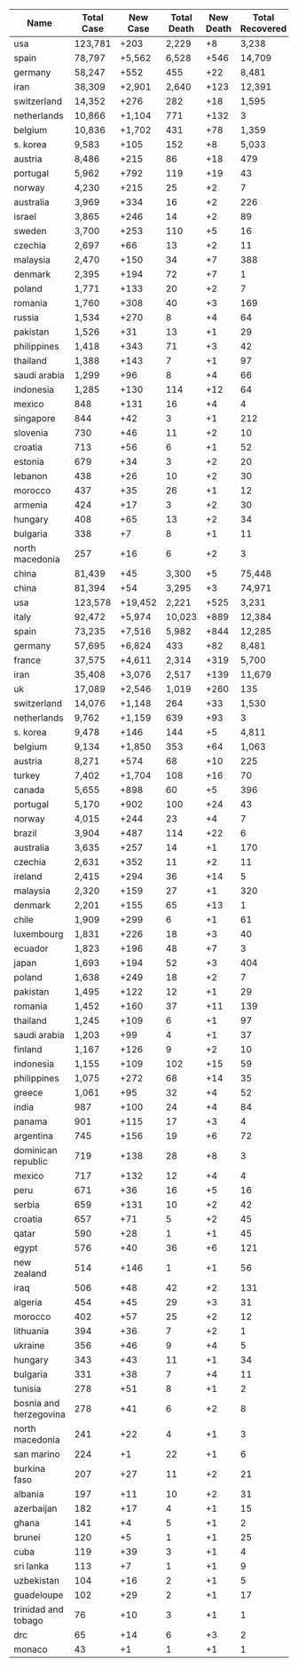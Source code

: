 | Name | Total Case | New Case | Total Death | New Death | Total Recovered | seriousUser
| ---- | --------- | ------- | ---------- | -------- | -------------- | ---------- |
| usa | 123,781 | +203 | 2,229 | +8 | 3,238 | 118,314 |
| spain | 78,797 | +5,562 | 6,528 | +546 | 14,709 | 57,560 |
| germany | 58,247 | +552 | 455 | +22 | 8,481 | 49,311 |
| iran | 38,309 | +2,901 | 2,640 | +123 | 12,391 | 23,278 |
| switzerland | 14,352 | +276 | 282 | +18 | 1,595 | 12,475 |
| netherlands | 10,866 | +1,104 | 771 | +132 | 3 | 10,092 |
| belgium | 10,836 | +1,702 | 431 | +78 | 1,359 | 9,046 |
| s. korea | 9,583 | +105 | 152 | +8 | 5,033 | 4,398 |
| austria | 8,486 | +215 | 86 | +18 | 479 | 7,921 |
| portugal | 5,962 | +792 | 119 | +19 | 43 | 5,800 |
| norway | 4,230 | +215 | 25 | +2 | 7 | 4,198 |
| australia | 3,969 | +334 | 16 | +2 | 226 | 3,727 |
| israel | 3,865 | +246 | 14 | +2 | 89 | 3,762 |
| sweden | 3,700 | +253 | 110 | +5 | 16 | 3,574 |
| czechia | 2,697 | +66 | 13 | +2 | 11 | 2,673 |
| malaysia | 2,470 | +150 | 34 | +7 | 388 | 2,048 |
| denmark | 2,395 | +194 | 72 | +7 | 1 | 2,322 |
| poland | 1,771 | +133 | 20 | +2 | 7 | 1,744 |
| romania | 1,760 | +308 | 40 | +3 | 169 | 1,551 |
| russia | 1,534 | +270 | 8 | +4 | 64 | 1,462 |
| pakistan | 1,526 | +31 | 13 | +1 | 29 | 1,484 |
| philippines | 1,418 | +343 | 71 | +3 | 42 | 1,305 |
| thailand | 1,388 | +143 | 7 | +1 | 97 | 1,284 |
| saudi arabia | 1,299 | +96 | 8 | +4 | 66 | 1,225 |
| indonesia | 1,285 | +130 | 114 | +12 | 64 | 1,107 |
| mexico | 848 | +131 | 16 | +4 | 4 | 828 |
| singapore | 844 | +42 | 3 | +1 | 212 | 629 |
| slovenia | 730 | +46 | 11 | +2 | 10 | 709 |
| croatia | 713 | +56 | 6 | +1 | 52 | 655 |
| estonia | 679 | +34 | 3 | +2 | 20 | 656 |
| lebanon | 438 | +26 | 10 | +2 | 30 | 398 |
| morocco | 437 | +35 | 26 | +1 | 12 | 399 |
| armenia | 424 | +17 | 3 | +2 | 30 | 391 |
| hungary | 408 | +65 | 13 | +2 | 34 | 361 |
| bulgaria | 338 | +7 | 8 | +1 | 11 | 319 |
| north macedonia | 257 | +16 | 6 | +2 | 3 | 248 |
| china | 81,439 | +45 | 3,300 | +5 | 75,448 | 2,691 |
| china | 81,394 | +54 | 3,295 | +3 | 74,971 | 3,128 |
| usa | 123,578 | +19,452 | 2,221 | +525 | 3,231 | 118,126 |
| italy | 92,472 | +5,974 | 10,023 | +889 | 12,384 | 70,065 |
| spain | 73,235 | +7,516 | 5,982 | +844 | 12,285 | 54,968 |
| germany | 57,695 | +6,824 | 433 | +82 | 8,481 | 48,781 |
| france | 37,575 | +4,611 | 2,314 | +319 | 5,700 | 29,561 |
| iran | 35,408 | +3,076 | 2,517 | +139 | 11,679 | 21,212 |
| uk | 17,089 | +2,546 | 1,019 | +260 | 135 | 15,935 |
| switzerland | 14,076 | +1,148 | 264 | +33 | 1,530 | 12,282 |
| netherlands | 9,762 | +1,159 | 639 | +93 | 3 | 9,120 |
| s. korea | 9,478 | +146 | 144 | +5 | 4,811 | 4,523 |
| belgium | 9,134 | +1,850 | 353 | +64 | 1,063 | 7,718 |
| austria | 8,271 | +574 | 68 | +10 | 225 | 7,978 |
| turkey | 7,402 | +1,704 | 108 | +16 | 70 | 7,224 |
| canada | 5,655 | +898 | 60 | +5 | 396 | 5,199 |
| portugal | 5,170 | +902 | 100 | +24 | 43 | 5,027 |
| norway | 4,015 | +244 | 23 | +4 | 7 | 3,985 |
| brazil | 3,904 | +487 | 114 | +22 | 6 | 3,784 |
| australia | 3,635 | +257 | 14 | +1 | 170 | 3,451 |
| czechia | 2,631 | +352 | 11 | +2 | 11 | 2,609 |
| ireland | 2,415 | +294 | 36 | +14 | 5 | 2,374 |
| malaysia | 2,320 | +159 | 27 | +1 | 320 | 1,973 |
| denmark | 2,201 | +155 | 65 | +13 | 1 | 2,135 |
| chile | 1,909 | +299 | 6 | +1 | 61 | 1,842 |
| luxembourg | 1,831 | +226 | 18 | +3 | 40 | 1,773 |
| ecuador | 1,823 | +196 | 48 | +7 | 3 | 1,772 |
| japan | 1,693 | +194 | 52 | +3 | 404 | 1,237 |
| poland | 1,638 | +249 | 18 | +2 | 7 | 1,613 |
| pakistan | 1,495 | +122 | 12 | +1 | 29 | 1,454 |
| romania | 1,452 | +160 | 37 | +11 | 139 | 1,276 |
| thailand | 1,245 | +109 | 6 | +1 | 97 | 1,142 |
| saudi arabia | 1,203 | +99 | 4 | +1 | 37 | 1,162 |
| finland | 1,167 | +126 | 9 | +2 | 10 | 1,148 |
| indonesia | 1,155 | +109 | 102 | +15 | 59 | 994 |
| philippines | 1,075 | +272 | 68 | +14 | 35 | 972 |
| greece | 1,061 | +95 | 32 | +4 | 52 | 977 |
| india | 987 | +100 | 24 | +4 | 84 | 879 |
| panama | 901 | +115 | 17 | +3 | 4 | 880 |
| argentina | 745 | +156 | 19 | +6 | 72 | 654 |
| dominican republic | 719 | +138 | 28 | +8 | 3 | 688 |
| mexico | 717 | +132 | 12 | +4 | 4 | 701 |
| peru | 671 | +36 | 16 | +5 | 16 | 639 |
| serbia | 659 | +131 | 10 | +2 | 42 | 607 |
| croatia | 657 | +71 | 5 | +2 | 45 | 607 |
| qatar | 590 | +28 | 1 | +1 | 45 | 544 |
| egypt | 576 | +40 | 36 | +6 | 121 | 419 |
| new zealand | 514 | +146 | 1 | +1 | 56 | 457 |
| iraq | 506 | +48 | 42 | +2 | 131 | 333 |
| algeria | 454 | +45 | 29 | +3 | 31 | 394 |
| morocco | 402 | +57 | 25 | +2 | 12 | 365 |
| lithuania | 394 | +36 | 7 | +2 | 1 | 386 |
| ukraine | 356 | +46 | 9 | +4 | 5 | 342 |
| hungary | 343 | +43 | 11 | +1 | 34 | 298 |
| bulgaria | 331 | +38 | 7 | +4 | 11 | 313 |
| tunisia | 278 | +51 | 8 | +1 | 2 | 268 |
| bosnia and herzegovina | 278 | +41 | 6 | +2 | 8 | 264 |
| north macedonia | 241 | +22 | 4 | +1 | 3 | 234 |
| san marino | 224 | +1 | 22 | +1 | 6 | 196 |
| burkina faso | 207 | +27 | 11 | +2 | 21 | 175 |
| albania | 197 | +11 | 10 | +2 | 31 | 156 |
| azerbaijan | 182 | +17 | 4 | +1 | 15 | 163 |
| ghana | 141 | +4 | 5 | +1 | 2 | 134 |
| brunei | 120 | +5 | 1 | +1 | 25 | 94 |
| cuba | 119 | +39 | 3 | +1 | 4 | 112 |
| sri lanka | 113 | +7 | 1 | +1 | 9 | 103 |
| uzbekistan | 104 | +16 | 2 | +1 | 5 | 97 |
| guadeloupe | 102 | +29 | 2 | +1 | 17 | 83 |
| trinidad and tobago | 76 | +10 | 3 | +1 | 1 | 72 |
| drc | 65 | +14 | 6 | +3 | 2 | 57 |
| monaco | 43 | +1 | 1 | +1 | 1 | 41 |

